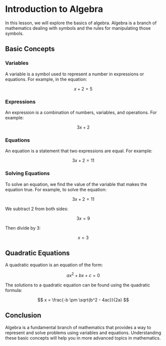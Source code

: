 # Introduction to Algebra

In this lesson, we will explore the basics of algebra. Algebra is a branch of mathematics dealing with symbols and the rules for manipulating those symbols.

## Basic Concepts

### Variables

A variable is a symbol used to represent a number in expressions or equations. For example, in the equation:

$$
x + 2 = 5
$$

### Expressions

An expression is a combination of numbers, variables, and operations. For example:

$$
3x + 2
$$

### Equations

An equation is a statement that two expressions are equal. For example:

$$
3x + 2 = 11
$$

### Solving Equations

To solve an equation, we find the value of the variable that makes the equation true. For example, to solve the equation:

$$
3x + 2 = 11
$$

We subtract 2 from both sides:

$$
3x = 9
$$

Then divide by 3:

$$
x = 3
$$

## Quadratic Equations

A quadratic equation is an equation of the form:

$$
ax^2 + bx + c = 0
$$

The solutions to a quadratic equation can be found using the quadratic formula:

$$
x = \frac{-b \pm \sqrt{b^2 - 4ac}}{2a}
$$

## Conclusion

Algebra is a fundamental branch of mathematics that provides a way to represent and solve problems using variables and equations. Understanding these basic concepts will help you in more advanced topics in mathematics.
